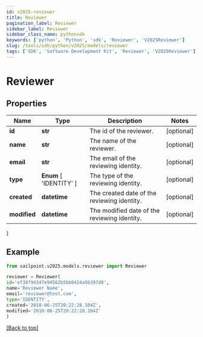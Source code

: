 ```yaml
---
id: v2025-reviewer
title: Reviewer
pagination_label: Reviewer
sidebar_label: Reviewer
sidebar_class_name: pythonsdk
keywords: ['python', 'Python', 'sdk', 'Reviewer', 'V2025Reviewer'] 
slug: /tools/sdk/python/v2025/models/reviewer
tags: ['SDK', 'Software Development Kit', 'Reviewer', 'V2025Reviewer']
---
```


# Reviewer


## Properties

Name | Type | Description | Notes
------------ | ------------- | ------------- | -------------
**id** | **str** | The id of the reviewer. | [optional] 
**name** | **str** | The name of the reviewer. | [optional] 
**email** | **str** | The email of the reviewing identity. | [optional] 
**type** |  **Enum** [  'IDENTITY' ] | The type of the reviewing identity. | [optional] 
**created** | **datetime** | The created date of the reviewing identity. | [optional] 
**modified** | **datetime** | The modified date of the reviewing identity. | [optional] 
}

## Example

```python
from sailpoint.v2025.models.reviewer import Reviewer

reviewer = Reviewer(
id='ef38f94347e94562b5bb8424a56397d8',
name='Reviewer Name',
email='reviewer@test.com',
type='IDENTITY',
created='2018-06-25T20:22:28.104Z',
modified='2018-06-25T20:22:28.104Z'
)

```
[[Back to top]](#) 

